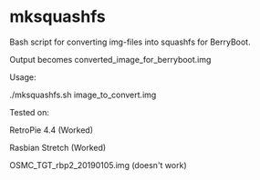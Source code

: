 # mksquashfs
Bash script for converting img-files into squashfs for BerryBoot.

Output becomes converted_image_for_berryboot.img

Usage:

./mksquashfs.sh image_to_convert.img



Tested on:

RetroPie 4.4 (Worked)

Rasbian Stretch (Worked)

OSMC_TGT_rbp2_20190105.img (doesn't work)
